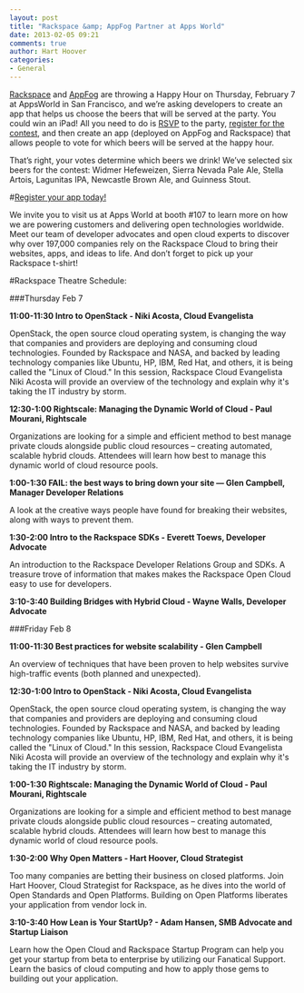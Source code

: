 ```yaml
---
layout: post
title: "Rackspace &amp; AppFog Partner at Apps World"
date: 2013-02-05 09:21
comments: true
author: Hart Hoover
categories: 
- General
---
```

[Rackspace](http://www.rackspace.com) and [AppFog](http://appfog.com) are throwing a Happy Hour on Thursday, February 7 at AppsWorld in San Francisco, and we’re asking developers to create an app that helps us choose the beers that will be served at the party. You could win an iPad! All you need to do is [RSVP](http://www.cvent.com/events/rackspace-appfog-happy-hour/event-summary-07b1437cd7ba4459819e587870b0f854.aspx) to the party, [register for the contest](http://get.appfog.com/appsandbeers), and then create an app (deployed on AppFog and Rackspace) that allows people to vote for which beers will be served at the happy hour. 

That’s right, your votes determine which beers we drink! We’ve selected six beers for the contest: Widmer Hefeweizen, Sierra Nevada Pale Ale, Stella Artois, Lagunitas IPA, Newcastle Brown Ale, and Guinness Stout.

#[Register your app today!](http://get.appfog.com/appsandbeers)
<!-- more -->

We invite you to visit us at Apps World at booth #107 to learn more on how we are powering customers and delivering open technologies worldwide. Meet our team of developer advocates and open cloud experts to discover why over 197,000 companies rely on the Rackspace Cloud to bring their websites, apps, and ideas to life. And don’t forget to pick up your Rackspace t-shirt!

#Rackspace Theatre Schedule:

###Thursday Feb 7

**11:00-11:30	Intro to OpenStack - Niki Acosta, Cloud Evangelista**
  
OpenStack, the open source cloud operating system, is changing the way that companies and providers are deploying and consuming cloud technologies. Founded by Rackspace and NASA, and backed by leading technology companies like Ubuntu, HP, IBM, Red Hat, and others, it is being called the "Linux of Cloud." In this session, Rackspace Cloud Evangelista Niki Acosta will provide an overview of the technology and explain why it's taking the IT industry by storm.

**12:30-1:00 Rightscale: Managing the Dynamic World of Cloud - Paul Mourani, Rightscale**

Organizations are looking for a simple and efficient method to best manage private clouds alongside public cloud resources – creating automated, scalable hybrid clouds. Attendees will learn how best to manage this dynamic world of cloud resource pools.

**1:00-1:30 FAIL: the best ways to bring down your site — Glen Campbell, Manager Developer Relations**

A look at the creative ways people have found for breaking their websites, along with ways to prevent them.

**1:30-2:00 Intro to the Rackspace SDKs - Everett Toews, Developer Advocate**

An introduction to the Rackspace Developer Relations Group and SDKs. A treasure trove of information that makes makes the Rackspace Open Cloud easy to use for developers.

**3:10-3:40 Building Bridges with Hybrid Cloud - Wayne Walls, Developer Advocate**

###Friday Feb 8

**11:00-11:30	Best practices for website scalability - Glen Campbell**

An overview of techniques that have been proven to help websites survive high-traffic events (both planned and unexpected).

**12:30-1:00 Intro to OpenStack - Niki Acosta, Cloud Evangelista**

OpenStack, the open source cloud operating system, is changing the way that companies and providers are deploying and consuming cloud technologies. Founded by Rackspace and NASA, and backed by leading technology companies like Ubuntu, HP, IBM, Red Hat, and others, it is being called the "Linux of Cloud." In this session, Rackspace Cloud Evangelista Niki Acosta will provide an overview of the technology and explain why it's taking the IT industry by storm.

**1:00-1:30 Rightscale: Managing the Dynamic World of Cloud - Paul Mourani, Rightscale**

Organizations are looking for a simple and efficient method to best manage private clouds alongside public cloud resources – creating automated, scalable hybrid clouds. Attendees will learn how best to manage this dynamic world of cloud resource pools.

**1:30-2:00 Why Open Matters - Hart Hoover, Cloud Strategist**

Too many companies are betting their business on closed platforms. Join Hart Hoover, Cloud Strategist for Rackspace, as he dives into the world of Open Standards and Open Platforms. Building on Open Platforms liberates your application from vendor lock in.

**3:10-3:40 How Lean is Your StartUp? - Adam Hansen, SMB Advocate and Startup Liaison**

Learn how the Open Cloud and Rackspace Startup Program can help you get your startup from beta to enterprise by utilizing our Fanatical Support.  Learn the basics of cloud computing and how to apply those gems to building out your application.
